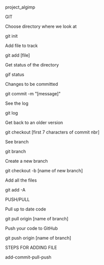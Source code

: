 project_algimp

GIT

Choose directory where we look at

git init

Add file to track

git add [file]

Get status of the directory

gif status

Changes to be committed

git commit -m "[message]"

See the log

git log

Get back to an older version

git checkout [first 7 characters of commit nbr]

See branch

git branch

Create a new branch

git checkout -b [name of new branch]

Add all the files

git add -A

PUSH/PULL

Pull up to date code

git pull origin [name of branch]

Push your code to GitHub

git push origin [name of branch]

STEPS FOR ADDING FILE

add-commit-pull-push
